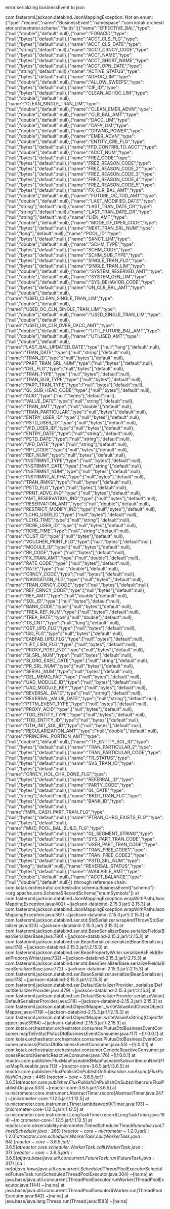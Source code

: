  error serializing businessEvent to json

com.fasterxml.jackson.databind.JsonMappingException: Not an enum: {"type":"record","name":"BusinessEvent","namespace":"com.kotak.orchestrator.orchestrator.schema","fields":[{"name":"EFFECTIVE_BAL","type":["null","double"],"default":null},{"name":"FORACID","type":["null","bytes"],"default":null},{"name":"ACCT_CLS_FLG","type":["null","bytes"],"default":null},{"name":"ACCT_CLS_DATE","type":["null","string"],"default":null},{"name":"ACCT_CRNCY_CODE","type":["null","bytes"],"default":null},{"name":"ACCT_NAME","type":["null","bytes"],"default":null},{"name":"ACCT_SHORT_NAME","type":["null","bytes"],"default":null},{"name":"ACCT_OPN_DATE","type":["null","string"],"default":null},{"name":"ACTIVE_STATUS","type":["null","bytes"],"default":null},{"name":"ADHOC_LIM","type":["null","double"],"default":null},{"name":"ALLOW_SWEEPS","type":["null","bytes"],"default":null},{"name":"CIF_ID","type":["null","bytes"],"default":null},{"name":"CLEAN_ADHOC_LIM","type":["null","double"],"default":null},{"name":"CLEAN_SINGLE_TRAN_LIM","type":["null","double"],"default":null},{"name":"CLEAN_EMER_ADVN","type":["null","double"],"default":null},{"name":"CLR_BAL_AMT","type":["null","double"],"default":null},{"name":"DACC_LIM","type":["null","double"],"default":null},{"name":"DAFA_LIM","type":["null","double"],"default":null},{"name":"DRWNG_POWER","type":["null","double"],"default":null},{"name":"EMER_ADVN","type":["null","double"],"default":null},{"name":"ENTITY_CRE_FLG","type":["null","bytes"],"default":null},{"name":"FFD_CONTRIB_TO_ACCT","type":["null","double"],"default":null},{"name":"ACCT_NUM","type":["null","bytes"],"default":null},{"name":"FREZ_CODE","type":["null","bytes"],"default":null},{"name":"FREZ_REASON_CODE","type":["null","bytes"],"default":null},{"name":"FREZ_REASON_CODE_2","type":["null","bytes"],"default":null},{"name":"FREZ_REASON_CODE_3","type":["null","bytes"],"default":null},{"name":"FREZ_REASON_CODE_4","type":["null","bytes"],"default":null},{"name":"FREZ_REASON_CODE_5","type":["null","bytes"],"default":null},{"name":"FX_CLR_BAL_AMT","type":["null","double"],"default":null},{"name":"FUTURE_OC_TOD_AMT","type":["null","double"],"default":null},{"name":"LAST_MODIFIED_DATE","type":["null","string"],"default":null},{"name":"LAST_TRAN_DATE_CR","type":["null","string"],"default":null},{"name":"LAST_TRAN_DATE_DR","type":["null","string"],"default":null},{"name":"LIEN_AMT","type":["null","double"],"default":null},{"name":"MODE_OF_OPER_CODE","type":["null","bytes"],"default":null},{"name":"NEXT_TRAN_SRL_NUM","type":["null","long"],"default":null},{"name":"POOL_ID","type":["null","bytes"],"default":null},{"name":"SANCT_LIM","type":["null","double"],"default":null},{"name":"SCHM_TYPE","type":["null","bytes"],"default":null},{"name":"SCHM_CODE","type":["null","bytes"],"default":null},{"name":"SCHM_SUB_TYPE","type":["null","bytes"],"default":null},{"name":"SINGLE_TRAN_FLG","type":["null","bytes"],"default":null},{"name":"SINGLE_TRAN_LIM","type":["null","double"],"default":null},{"name":"SYSTEM_RESERVED_AMT","type":["null","double"],"default":null},{"name":"SYSTEM_GEN_LIM","type":["null","double"],"default":null},{"name":"SYS_BEHAVIOR_CODE","type":["null","bytes"],"default":null},{"name":"UN_CLR_BAL_AMT","type":["null","double"],"default":null},{"name":"USED_CLEAN_SINGLE_TRAN_LIM","type":["null","double"],"default":null},{"name":"USED_OC_CLN_SINGLE_TRAN_LIM","type":["null","double"],"default":null},{"name":"USED_SINGLE_TRAN_LIM","type":["null","double"],"default":null},{"name":"USED_UN_CLR_OVER_DACC_AMT","type":["null","double"],"default":null},{"name":"UTIL_FUTURE_BAL_AMT","type":["null","double"],"default":null},{"name":"UTILISED_AMT","type":["null","double"],"default":null},{"name":"LAST_BAL_UPDATED_DATE","type":["null","long"],"default":null},{"name":"TRAN_DATE","type":["null","string"],"default":null},{"name":"TRAN_ID","type":["null","bytes"],"default":null},{"name":"PART_TRAN_SRL_NUM","type":["null","bytes"],"default":null},{"name":"DEL_FLG","type":["null","bytes"],"default":null},{"name":"TRAN_TYPE","type":["null","bytes"],"default":null},{"name":"TRAN_SUB_TYPE","type":["null","bytes"],"default":null},{"name":"PART_TRAN_TYPE","type":["null","bytes"],"default":null},{"name":"GL_SUB_HEAD_CODE","type":["null","bytes"],"default":null},{"name":"ACID","type":["null","bytes"],"default":null},{"name":"VALUE_DATE","type":["null","string"],"default":null},{"name":"TRAN_AMT","type":["null","double"],"default":null},{"name":"TRAN_PARTICULAR","type":["null","bytes"],"default":null},{"name":"ENTRY_USER_ID","type":["null","bytes"],"default":null},{"name":"PSTD_USER_ID","type":["null","bytes"],"default":null},{"name":"VFD_USER_ID","type":["null","bytes"],"default":null},{"name":"ENTRY_DATE","type":["null","string"],"default":null},{"name":"PSTD_DATE","type":["null","string"],"default":null},{"name":"VFD_DATE","type":["null","string"],"default":null},{"name":"RPT_CODE","type":["null","bytes"],"default":null},{"name":"REF_NUM","type":["null","bytes"],"default":null},{"name":"INSTRMNT_TYPE","type":["null","bytes"],"default":null},{"name":"INSTRMNT_DATE","type":["null","string"],"default":null},{"name":"INSTRMNT_NUM","type":["null","bytes"],"default":null},{"name":"INSTRMNT_ALPHA","type":["null","bytes"],"default":null},{"name":"TRAN_RMKS","type":["null","bytes"],"default":null},{"name":"PSTD_FLG","type":["null","bytes"],"default":null},{"name":"PRNT_ADVC_IND","type":["null","bytes"],"default":null},{"name":"AMT_RESERVATION_IND","type":["null","bytes"],"default":null},{"name":"RESERVATION_AMT","type":["null","double"],"default":null},{"name":"RESTRICT_MODIFY_IND","type":["null","bytes"],"default":null},{"name":"LCHG_USER_ID","type":["null","bytes"],"default":null},{"name":"LCHG_TIME","type":["null","string"],"default":null},{"name":"RCRE_USER_ID","type":["null","bytes"],"default":null},{"name":"RCRE_TIME","type":["null","string"],"default":null},{"name":"CUST_ID","type":["null","bytes"],"default":null},{"name":"VOUCHER_PRINT_FLG","type":["null","bytes"],"default":null},{"name":"MODULE_ID","type":["null","bytes"],"default":null},{"name":"BR_CODE","type":["null","bytes"],"default":null},{"name":"FX_TRAN_AMT","type":["null","double"],"default":null},{"name":"RATE_CODE","type":["null","bytes"],"default":null},{"name":"RATE","type":["null","double"],"default":null},{"name":"CRNCY_CODE","type":["null","bytes"],"default":null},{"name":"NAVIGATION_FLG","type":["null","bytes"],"default":null},{"name":"TRAN_CRNCY_CODE","type":["null","bytes"],"default":null},{"name":"REF_CRNCY_CODE","type":["null","bytes"],"default":null},{"name":"REF_AMT","type":["null","double"],"default":null},{"name":"SOL_ID","type":["null","bytes"],"default":null},{"name":"BANK_CODE","type":["null","bytes"],"default":null},{"name":"TREA_REF_NUM","type":["null","bytes"],"default":null},{"name":"TREA_RATE","type":["null","double"],"default":null},{"name":"TS_CNT","type":["null","long"],"default":null},{"name":"GST_UPD_FLG","type":["null","bytes"],"default":null},{"name":"ISO_FLG","type":["null","bytes"],"default":null},{"name":"EABFAB_UPD_FLG","type":["null","bytes"],"default":null},{"name":"LIFT_LIEN_FLG","type":["null","bytes"],"default":null},{"name":"PROXY_POST_IND","type":["null","bytes"],"default":null},{"name":"SI_SRL_NUM","type":["null","bytes"],"default":null},{"name":"SI_ORG_EXEC_DATE","type":["null","string"],"default":null},{"name":"PR_SRL_NUM","type":["null","bytes"],"default":null},{"name":"SERIAL_NUM","type":["null","bytes"],"default":null},{"name":"DEL_MEMO_PAD","type":["null","bytes"],"default":null},{"name":"UAD_MODULE_ID","type":["null","bytes"],"default":null},{"name":"UAD_MODULE_KEY","type":["null","bytes"],"default":null},{"name":"REVERSAL_DATE","type":["null","string"],"default":null},{"name":"REVERSAL_VALUE_DATE","type":["null","string"],"default":null},{"name":"PTTM_EVENT_TYPE","type":["null","bytes"],"default":null},{"name":"PROXY_ACID","type":["null","bytes"],"default":null},{"name":"TOD_ENTITY_TYPE","type":["null","bytes"],"default":null},{"name":"TOD_ENTITY_ID","type":["null","bytes"],"default":null},{"name":"DTH_INIT_SOL_ID","type":["null","bytes"],"default":null},{"name":"REGULARIZATION_AMT","type":["null","double"],"default":null},{"name":"PRINCIPAL_PORTION_AMT","type":["null","double"],"default":null},{"name":"TF_ENTITY_SOL_ID","type":["null","bytes"],"default":null},{"name":"TRAN_PARTICULAR_2","type":["null","bytes"],"default":null},{"name":"TRAN_PARTICULAR_CODE","type":["null","bytes"],"default":null},{"name":"TR_STATUS","type":["null","bytes"],"default":null},{"name":"SVS_TRAN_ID","type":["null","bytes"],"default":null},{"name":"CRNCY_HOL_CHK_DONE_FLG","type":["null","bytes"],"default":null},{"name":"REFERRAL_ID","type":["null","bytes"],"default":null},{"name":"PARTY_CODE","type":["null","bytes"],"default":null},{"name":"GL_DATE","type":["null","string"],"default":null},{"name":"BKDT_TRAN_FLG","type":["null","bytes"],"default":null},{"name":"BANK_ID","type":["null","bytes"],"default":null},{"name":"IMPL_CASH_PART_TRAN_FLG","type":["null","bytes"],"default":null},{"name":"PTRAN_CHRG_EXISTS_FLG","type":["null","bytes"],"default":null},{"name":"MUD_POOL_BAL_BUILD_FLG","type":["null","bytes"],"default":null},{"name":"GL_SEGMENT_STRING","type":["null","bytes"],"default":null},{"name":"SYS_PART_TRAN_CODE","type":["null","bytes"],"default":null},{"name":"USER_PART_TRAN_CODE","type":["null","bytes"],"default":null},{"name":"TRAN_FREE_CODE1","type":["null","bytes"],"default":null},{"name":"TRAN_FREE_CODE2","type":["null","bytes"],"default":null},{"name":"PSTD_SRL_NUM","type":["null","long"],"default":null},{"name":"REVERSAL_STATUS","type":["null","bytes"],"default":null},{"name":"AVAILABLE_AMT","type":["null","double"],"default":null},{"name":"ACCT_BALANCE","type":["null","double"],"default":null}]} (through reference chain: com.kotak.orchestrator.orchestrator.schema.BusinessEvent["schema"]->org.apache.avro.Schema$RecordSchema["enumSymbols"])
        at com.fasterxml.jackson.databind.JsonMappingException.wrapWithPath(JsonMappingException.java:402) ~[jackson-databind-2.15.3.jar!/:2.15.3]
        at com.fasterxml.jackson.databind.JsonMappingException.wrapWithPath(JsonMappingException.java:361) ~[jackson-databind-2.15.3.jar!/:2.15.3]
        at com.fasterxml.jackson.databind.ser.std.StdSerializer.wrapAndThrow(StdSerializer.java:323) ~[jackson-databind-2.15.3.jar!/:2.15.3]
        at com.fasterxml.jackson.databind.ser.std.BeanSerializerBase.serializeFields(BeanSerializerBase.java:780) ~[jackson-databind-2.15.3.jar!/:2.15.3]
        at com.fasterxml.jackson.databind.ser.BeanSerializer.serialize(BeanSerializer.java:178) ~[jackson-databind-2.15.3.jar!/:2.15.3]
        at com.fasterxml.jackson.databind.ser.BeanPropertyWriter.serializeAsField(BeanPropertyWriter.java:732) ~[jackson-databind-2.15.3.jar!/:2.15.3]
        at com.fasterxml.jackson.databind.ser.std.BeanSerializerBase.serializeFields(BeanSerializerBase.java:772) ~[jackson-databind-2.15.3.jar!/:2.15.3]
        at com.fasterxml.jackson.databind.ser.BeanSerializer.serialize(BeanSerializer.java:178) ~[jackson-databind-2.15.3.jar!/:2.15.3]
        at com.fasterxml.jackson.databind.ser.DefaultSerializerProvider._serialize(DefaultSerializerProvider.java:479) ~[jackson-databind-2.15.3.jar!/:2.15.3]
        at com.fasterxml.jackson.databind.ser.DefaultSerializerProvider.serializeValue(DefaultSerializerProvider.java:318) ~[jackson-databind-2.15.3.jar!/:2.15.3]
        at com.fasterxml.jackson.databind.ObjectMapper._writeValueAndClose(ObjectMapper.java:4719) ~[jackson-databind-2.15.3.jar!/:2.15.3]
        at com.fasterxml.jackson.databind.ObjectMapper.writeValueAsString(ObjectMapper.java:3964) ~[jackson-databind-2.15.3.jar!/:2.15.3]
        at com.kotak.orchestrator.orchestrator.consumer.PlutusDtdBusinessEventConsumer.mapToEntity(PlutusDtdBusinessEventConsumer.java:117) ~[!/:0.0.1]
        at com.kotak.orchestrator.orchestrator.consumer.PlutusDtdBusinessEventConsumer.process(PlutusDtdBusinessEventConsumer.java:55) ~[!/:0.0.1]
        at com.kotak.orchestrator.orchestrator.consumer.GenericReactiveConsumer.processRecord(GenericReactiveConsumer.java:176) ~[!/:0.0.1]
        at reactor.core.publisher.FluxMapFuseable$MapFuseableSubscriber.onNext(FluxMapFuseable.java:113) ~[reactor-core-3.6.5.jar!/:3.6.5]
        at reactor.core.publisher.FluxPublishOn$PublishOnSubscriber.runAsync(FluxPublishOn.java:446) ~[reactor-core-3.6.5.jar!/:3.6.5]
        at reactor.core.publisher.FluxPublishOn$PublishOnSubscriber.run(FluxPublishOn.java:533) ~[reactor-core-3.6.5.jar!/:3.6.5]
        at io.micrometer.core.instrument.AbstractTimer.record(AbstractTimer.java:247) ~[micrometer-core-1.12.5.jar!/:1.12.5]
        at io.micrometer.core.instrument.Timer.lambda$wrap$0(Timer.java:193) ~[micrometer-core-1.12.5.jar!/:1.12.5]
        at io.micrometer.core.instrument.LongTaskTimer.record(LongTaskTimer.java:184) ~[micrometer-core-1.12.5.jar!/:1.12.5]
        at reactor.core.observability.micrometer.TimedScheduler$TimedRunnable.run(TimedScheduler.java:265) ~[reactor-core-micrometer-1.2.0.jar!/:1.2.0]
        at reactor.core.scheduler.WorkerTask.call(WorkerTask.java:84) ~[reactor-core-3.6.5.jar!/:3.6.5]
        at reactor.core.scheduler.WorkerTask.call(WorkerTask.java:37) ~[reactor-core-3.6.5.jar!/:3.6.5]
        at java.base/java.util.concurrent.FutureTask.run(FutureTask.java:317) ~[na:na]
        at java.base/java.util.concurrent.ScheduledThreadPoolExecutor$ScheduledFutureTask.run(ScheduledThreadPoolExecutor.java:304) ~[na:na]
        at java.base/java.util.concurrent.ThreadPoolExecutor.runWorker(ThreadPoolExecutor.java:1144) ~[na:na]
        at java.base/java.util.concurrent.ThreadPoolExecutor$Worker.run(ThreadPoolExecutor.java:642) ~[na:na]
        at java.base/java.lang.Thread.run(Thread.java:1583) ~[na:na]
